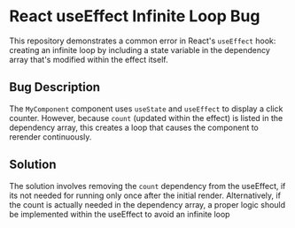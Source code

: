 # React useEffect Infinite Loop Bug

This repository demonstrates a common error in React's `useEffect` hook: creating an infinite loop by including a state variable in the dependency array that's modified within the effect itself.

## Bug Description
The `MyComponent` component uses `useState` and `useEffect` to display a click counter. However, because `count` (updated within the effect) is listed in the dependency array, this creates a loop that causes the component to rerender continuously.

## Solution
The solution involves removing the `count` dependency from the useEffect, if its not needed for running only once after the initial render.  Alternatively, if the count is actually needed in the dependency array, a proper logic should be implemented within the useEffect to avoid an infinite loop